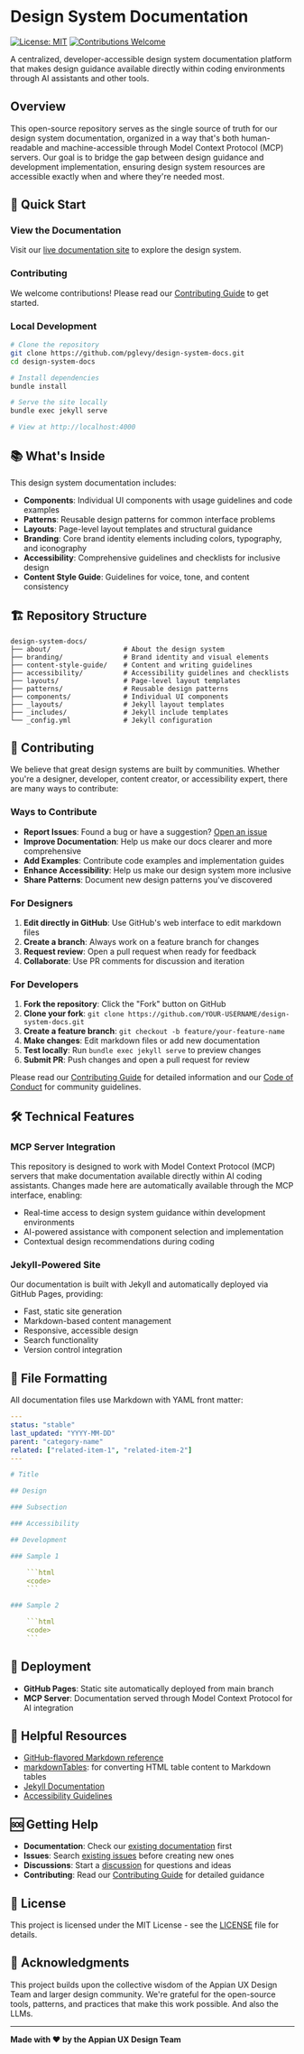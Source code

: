 # Design System Documentation

[![License: MIT](https://img.shields.io/badge/License-MIT-yellow.svg)](https://opensource.org/licenses/MIT)
[![Contributions Welcome](https://img.shields.io/badge/contributions-welcome-brightgreen.svg?style=flat)](CONTRIBUTING.md)

A centralized, developer-accessible design system documentation platform that makes design guidance available directly within coding environments through AI assistants and other tools.

## Overview

This open-source repository serves as the single source of truth for our design system documentation, organized in a way that's both human-readable and machine-accessible through Model Context Protocol (MCP) servers. Our goal is to bridge the gap between design guidance and development implementation, ensuring design system resources are accessible exactly when and where they're needed most.

## 🚀 Quick Start

### View the Documentation
Visit our [live documentation site](https://pglevy.github.io/design-system-docs/) to explore the design system.

### Contributing
We welcome contributions! Please read our [Contributing Guide](CONTRIBUTING.md) to get started.

### Local Development
```bash
# Clone the repository
git clone https://github.com/pglevy/design-system-docs.git
cd design-system-docs

# Install dependencies
bundle install

# Serve the site locally
bundle exec jekyll serve

# View at http://localhost:4000
```

## 📚 What's Inside

This design system documentation includes:

- **Components**: Individual UI components with usage guidelines and code examples
- **Patterns**: Reusable design patterns for common interface problems
- **Layouts**: Page-level layout templates and structural guidance
- **Branding**: Core brand identity elements including colors, typography, and iconography
- **Accessibility**: Comprehensive guidelines and checklists for inclusive design
- **Content Style Guide**: Guidelines for voice, tone, and content consistency

## 🏗️ Repository Structure

```
design-system-docs/
├── about/                  # About the design system
├── branding/               # Brand identity and visual elements
├── content-style-guide/    # Content and writing guidelines
├── accessibility/          # Accessibility guidelines and checklists
├── layouts/                # Page-level layout templates
├── patterns/               # Reusable design patterns
├── components/             # Individual UI components
├── _layouts/               # Jekyll layout templates
├── _includes/              # Jekyll include templates
└── _config.yml             # Jekyll configuration
```

## 🤝 Contributing

We believe that great design systems are built by communities. Whether you're a designer, developer, content creator, or accessibility expert, there are many ways to contribute:

### Ways to Contribute

- **Report Issues**: Found a bug or have a suggestion? [Open an issue](https://github.com/pglevy/design-system-docs/issues/new/choose)
- **Improve Documentation**: Help us make our docs clearer and more comprehensive
- **Add Examples**: Contribute code examples and implementation guides
- **Enhance Accessibility**: Help us make our design system more inclusive
- **Share Patterns**: Document new design patterns you've discovered

### For Designers

1. **Edit directly in GitHub**: Use GitHub's web interface to edit markdown files
2. **Create a branch**: Always work on a feature branch for changes
3. **Request review**: Open a pull request when ready for feedback
4. **Collaborate**: Use PR comments for discussion and iteration

### For Developers

1. **Fork the repository**: Click the "Fork" button on GitHub
2. **Clone your fork**: `git clone https://github.com/YOUR-USERNAME/design-system-docs.git`
3. **Create a feature branch**: `git checkout -b feature/your-feature-name`
4. **Make changes**: Edit markdown files or add new documentation
5. **Test locally**: Run `bundle exec jekyll serve` to preview changes
6. **Submit PR**: Push changes and open a pull request for review

Please read our [Contributing Guide](CONTRIBUTING.md) for detailed information and our [Code of Conduct](CODE_OF_CONDUCT.md) for community guidelines.

## 🛠️ Technical Features

### MCP Server Integration

This repository is designed to work with Model Context Protocol (MCP) servers that make documentation available directly within AI coding assistants. Changes made here are automatically available through the MCP interface, enabling:

- Real-time access to design system guidance within development environments
- AI-powered assistance with component selection and implementation
- Contextual design recommendations during coding

### Jekyll-Powered Site

Our documentation is built with Jekyll and automatically deployed via GitHub Pages, providing:

- Fast, static site generation
- Markdown-based content management
- Responsive, accessible design
- Search functionality
- Version control integration

## 📝 File Formatting

All documentation files use Markdown with YAML front matter:

```yaml
---
status: "stable"
last_updated: "YYYY-MM-DD"
parent: "category-name"
related: ["related-item-1", "related-item-2"]
---

# Title

## Design

### Subsection

### Accessibility

## Development

### Sample 1

    ```html
    <code>
    ```

### Sample 2

    ```html
    <code>
    ```
```

## 🚀 Deployment

- **GitHub Pages**: Static site automatically deployed from main branch
- **MCP Server**: Documentation served through Model Context Protocol for AI integration

## 📖 Helpful Resources

- [GitHub-flavored Markdown reference](https://docs.github.com/en/get-started/writing-on-github/getting-started-with-writing-and-formatting-on-github/basic-writing-and-formatting-syntax)
- [markdownTables](https://jmalarcon.github.io/markdowntables/): for converting HTML table content to Markdown tables
- [Jekyll Documentation](https://jekyllrb.com/docs/)
- [Accessibility Guidelines](https://www.w3.org/WAI/WCAG21/quickref/)

## 🆘 Getting Help

- **Documentation**: Check our [existing documentation](https://pglevy.github.io/design-system-docs/) first
- **Issues**: Search [existing issues](https://github.com/pglevy/design-system-docs/issues) before creating new ones
- **Discussions**: Start a [discussion](https://github.com/pglevy/design-system-docs/discussions) for questions and ideas
- **Contributing**: Read our [Contributing Guide](CONTRIBUTING.md) for detailed guidance

## 📄 License

This project is licensed under the MIT License - see the [LICENSE](LICENSE) file for details.

## 🙏 Acknowledgments

This project builds upon the collective wisdom of the Appian UX Design Team and larger design community. We're grateful for the open-source tools, patterns, and practices that make this work possible. And also the LLMs.

---

**Made with ❤️ by the Appian UX Design Team**
